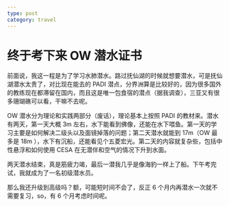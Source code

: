 ```yaml
---
type: post
category: travel
---
```


# 终于考下来 OW 潜水证书

前面说，我这一程是为了学习水肺潜水。路过抚仙湖的时候就想要潜水，可是抚仙湖潜水太贵了，对比现在能去的 PADI 潜点，分界洲算是比较好的，因为很多国外的教练现在都滞留在国内，而且这是唯一包食宿的潜点（据我调查），三亚又有很多珊瑚礁可以看，干嘛不去呢。

OW 潜水分为理论和实践两部分（废话），理论基本上按照 PADI 的教材来。潜水有两天，第一天大概 3m 左右，水下能看到佛像，还能在水下喂鱼。第一天的学习主要是如何解决二级头以及面镜掉落的问题；第二天潜水就能到 17m（OW 最多是 18m ），水下有沉船，还能看见个五菱宏光。第二天的内容就复杂些，包括中性悬浮和如何使用 CESA 在无潜伴和空气的情况下升到水面。

两天潜水结束，真是筋疲力竭，最后一潜我几乎是像海豹一样上了船。下午考完试，我就成为了一名初级潜水员。

那么我还升级到高级吗？额，可能短时间不会了，反正 6 个月内再潜水一次就不需要复习，so，有 6 个月考虑时间呢。
